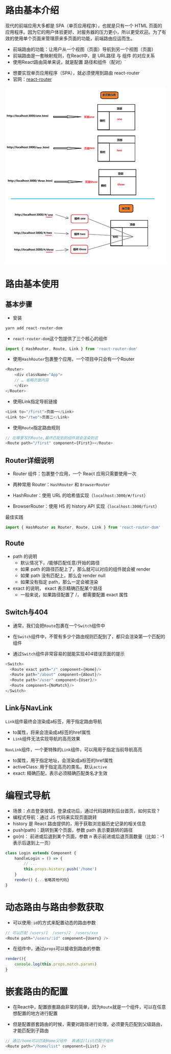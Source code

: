 # 路由基本介绍

现代的前端应用大多都是 SPA（单页应用程序），也就是只有一个 HTML 页面的应用程序。因为它的用户体验更好、对服务器的压力更小，所以更受欢迎。为了有效的使用单个页面来管理原来多页面的功能，前端路由应运而生。

+ 前端路由的功能：让用户从一个视图（页面）导航到另一个视图（页面）
+ 前端路由是一套映射规则，在React中，是 URL路径 与 组件 的对应关系
+ 使用React路由简单来说，就是配置 路径和组件（配对）`

- 想要实现单页应用程序（SPA），就必须使用到路由  react-router
- 官网：[react-router](https://reacttraining.com/react-router/)

![](imgs/单页面.png)

# 路由基本使用

## 基本步骤

+ 安装

```js
yarn add react-router-dom
```

+ `react-router-dom`这个包提供了三个核心的组件

```js
import { HashRouter, Route, Link } from 'react-router-dom'
```

+ 使用`HashRouter`包裹整个应用，一个项目中只会有一个Router

```js
<Router>
    <div className="App">
    // … 省略页面内容
    </div>
</Router>
```

+ 使用Link指定导航链接

```js
<Link to="/first">页面一</Link>
<Link to="/two">页面二</Link>
```

+ 使用`Route`指定路由规则

```js
// 在哪里写的Route,最终匹配到的组件就会渲染到这
<Route path="/first" component={First}></Route>
```



## Router详细说明

+ Router 组件：包裹整个应用，一个 React 应用只需要使用一次
+ 两种常用 Router：`HashRouter` 和 `BrowserRouter`
+ HashRouter：使用 URL 的哈希值实现（`localhost:3000/#/first`）

+ BrowserRouter：使用 H5 的 history API 实现（`localhost:3000/first`）

最佳实践

```js
import { HashRouter as Router, Route, Link } from 'react-router-dom'
```

## Route

- path 的说明
  - 默认情况下，/能够匹配任意/开始的路径
  - 如果 path 的路径匹配上了，那么就可以对应的组件就会被 render
  - 如果 path 没有匹配上，那么会 render null
  - 如果没有指定 path，那么一定会被渲染
- exact 的说明， exact 表示精确匹配某个路径
  - 一般来说，如果路径配置了 /， 都需要配置 exact 属性

## Switch与404

+ 通常，我们会把`Route`包裹在一个`Switch`组件中

+ 在`Switch`组件中，不管有多少个路由规则匹配到了，都只会渲染第一个匹配的组件
+ 通过`Switch`组件非常容易的就能实现404错误页面的提示

```js
<Switch>
  <Route exact path="/" component={Home}/>
  <Route path="/about" component={About}/>
  <Route path="/user" component={User}/>
  <Route component={NoMatch}/>
</Switch>
```

## Link与NavLink

`Link`组件最终会渲染成a标签，用于指定路由导航

+ to属性，将来会渲染成a标签的href属性
+ `Link`组件无法实现导航的高亮效果



`NavLink`组件，一个更特殊的`Link`组件，可以用用于指定当前导航高亮

+ to属性，用于指定地址，会渲染成a标签的href属性
+ activeClass: 用于指定高亮的类名，默认`active`
+ exact: 精确匹配，表示必须精确匹配类名才生效

# 编程式导航

+  场景：点击登录按钮，登录成功后，通过代码跳转到后台首页，如何实现？
+  编程式导航：通过 JS 代码来实现页面跳转
+  history 是 React 路由提供的，用于获取浏览器历史记录的相关信息
+  push(path)：跳转到某个页面，参数 path 表示要跳转的路径
+  go(n)： 前进或后退到某个页面，参数 n 表示前进或后退页面数量（比如：-1 表示后退到上一页）

```js
class Login extends Component {
    handleLogin = () => {
        // ...
        this.props.history.push('/home')
    }
    render() {...省略其他代码}
}
```

# 动态路由与路由参数获取

+ 可以使用`:id`的方式来配置动态的路由参数

```js
// 可以匹配 /users/1  /users/2  /users/xxx
<Route path="/users/:id" component={Users} />
```

+ 在组件中，通过`props`可以接收到路由的参数

```js
render(){
    console.log(this.props.match.params)
}
```



# 嵌套路由的配置

+ 在React中，配置嵌套路由非常的简单，因为`Route`就是一个组件，可以在任意想配置的地方进行配置

+ 但是配置嵌套路由的时候，需要对路径进行处理，必须要先匹配到父级路由，才能匹配到子路由

```js
// 通过/home可以匹配Home父组件  再通过/list匹配子组件
<Route path="/home/list" component={List} />
```
